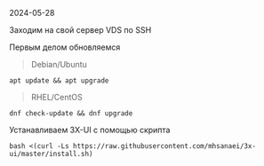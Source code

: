 2024-05-28

Заходим на свой сервер VDS по SSH

Первым делом обновляемся

>Debian/Ubuntu
```shel
apt update && apt upgrade
```

>RHEL/CentOS
```
dnf check-update && dnf upgrade
```

Устанавливаем 3X-UI с помощью скрипта
```
bash <(curl -Ls https://raw.githubusercontent.com/mhsanaei/3x-ui/master/install.sh)
```

